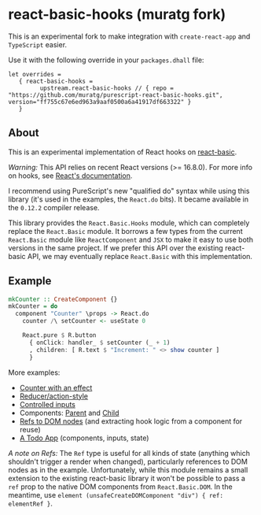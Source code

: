 # react-basic-hooks (muratg fork)

This is an experimental fork to make integration with `create-react-app` and `TypeScript` easier.

Use it with the following override in your `packages.dhall` file:

```dhall
let overrides =
   { react-basic-hooks =
         upstream.react-basic-hooks // { repo = "https://github.com/muratg/purescript-react-basic-hooks.git", version="ff755c67e6ed963a9aaf0500a6a41917df663322" }
   }
```

## About

This is an experimental implementation of React hooks on [react-basic](https://github.com/lumihq/purescript-react-basic).

*Warning:* This API relies on recent React versions (>= 16.8.0).
For more info on hooks, see [React's documentation](https://reactjs.org/docs/hooks-intro.html).

I recommend using PureScript's new "qualified do" syntax while using this library (it's used in the examples, the `React.do` bits).
It became available in the  `0.12.2` compiler release.

This library provides the `React.Basic.Hooks` module, which can completely replace the `React.Basic` module.
It borrows a few types from the current `React.Basic` module like `ReactComponent` and `JSX` to make it easy to use both versions in the same project.
If we prefer this API over the existing react-basic API, we may eventually replace `React.Basic` with this implementation.

## Example

```purs
mkCounter :: CreateComponent {}
mkCounter = do
  component "Counter" \props -> React.do
    counter /\ setCounter <- useState 0

    React.pure $ R.button
      { onClick: handler_ $ setCounter (_ + 1)
      , children: [ R.text $ "Increment: " <> show counter ]
      }
```

More examples:

- [Counter with an effect](./examples/counter/src/Counter.purs)
- [Reducer/action-style](./examples/reducer/src/Reducer.purs)
- [Controlled inputs](./examples/controlled-input/src/ControlledInput.purs)
- Components: [Parent](./examples/component/src/Container.purs) and [Child](./examples/component/src/ToggleButton.purs)
- [Refs to DOM nodes](./examples/refs/src/Refs.purs) (and extracting hook logic from a component for reuse)
- [A Todo App](./examples/todo-app/src/TodoApp.purs) (components, inputs, state)

*A note on Refs:* The `Ref` type is useful for all kinds of state (anything which shouldn't trigger a render when changed), particularly references to DOM nodes as in the example.
Unfortunately, while this module remains a small extension to the existing react-basic library it won't be possible to pass a `ref` prop to the native DOM components from `React.Basic.DOM`.
In the meantime, use `element (unsafeCreateDOMComponent "div") { ref: elementRef }`.
